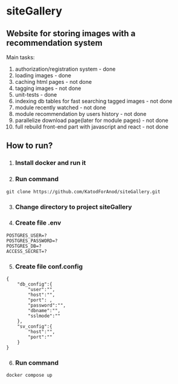 # siteGallery
## Website for storing images with a recommendation system
Main tasks:
1. authorization/registration system - done
2. loading images - done
4. caching html pages - not done
5. tagging images - not done
6. unit-tests - done
7. indexing db tables for fast searching tagged images - not done
8. module recently watched - not done
9. module recommendation by users history - not done
10. parallelize download page(later for module pages) - not done
11. full rebuild front-end part with javascript and react - not done

## How to run?
1. ### Install docker and run it
2. ### Run command
```
git clone https://github.com/KatodForAnod/siteGallery.git
```
3. ### Change directory to project siteGallery
4. ### Create file .env
```
POSTGRES_USER=?
POSTGRES_PASSWORD=?
POSTGRES_DB=?
ACCESS_SECRET=?
```
5. ### Create file conf.config
```
{
    "db_config":{
        "user":"",
        "host":"",
        "port": ,
        "password":"",
        "dbname":"",
        "sslmode":""
    },
    "sv_config":{
        "host":"",
        "port":""
    }
}
```
6. ### Run command
```
docker compose up
```

